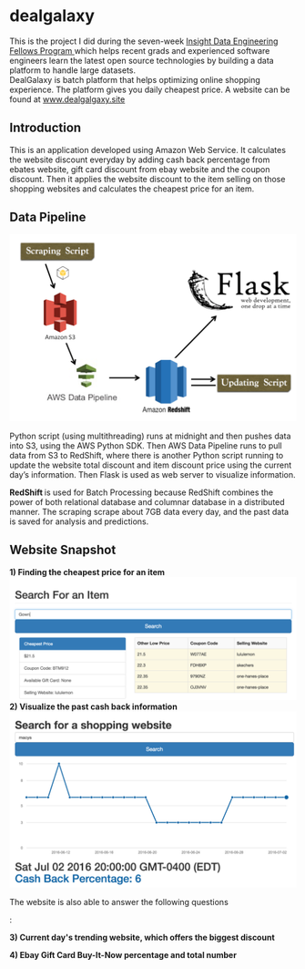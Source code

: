 # dealgalaxy
This is the project I did during the seven-week <a href="http://insightdataengineering.com/">Insight Data Engineering Fellows Program </a>
which helps recent grads and experienced software engineers learn the latest open source technologies 
by building a data platform to handle large datasets. <br/>
DealGalaxy is batch platform that helps optimizing online shopping experience. The platform gives
you daily cheapest price. A website can be found at <a href="http://www.dealgalaxy.site:5000"> www.dealgalgaxy.site</a>

## Introduction
This is an application developed using Amazon Web Service. 
It calculates the website discount everyday by adding cash back percentage from ebates website, gift card discount from ebay website
and the coupon discount.
Then it applies the website discount to the item selling on those shopping websites and calculates the cheapest price for an item.

## Data Pipeline
![alt tag](https://github.com/HUANG-Yu/dealgalaxy/blob/master/pipeline.png)

Python script (using multithreading) runs at midnight and then pushes data into S3, using the AWS Python SDK. Then AWS Data Pipeline runs to pull data from S3 to RedShift, where there is another Python script running to update the website total discount and item discount price using the current day’s information. Then Flask is used as web server to visualize information.

<b> RedShift </b> is used for Batch Processing because RedShift combines the power of both relational database and columnar database in a distributed manner. The scraping scrape about 7GB data every day, and the past data is saved for analysis and predictions.

## Website Snapshot
<b>1) Finding the cheapest price for an item</b>
![alt tag](https://github.com/HUANG-Yu/dealgalaxy/blob/master/snapshot01.png)
<b>2) Visualize the past cash back information</b>
![alt tag](https://github.com/HUANG-Yu/dealgalaxy/blob/master/snapshot02.png)

<p>The website is also able to answer the following questions</p>:
<p> <b>3) Current day's trending website, which offers the biggest discount </b> </p>
<p> <b>4) Ebay Gift Card Buy-It-Now percentage and total number </b> </p>

